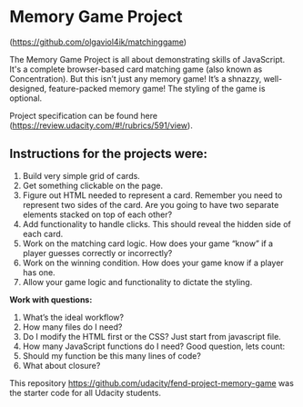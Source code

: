# Memory Game Project
(https://github.com/olgaviol4ik/matchinggame)

The Memory Game Project is all about demonstrating skills of JavaScript. It's a complete browser-based card matching game (also known as Concentration). But this isn’t just any memory game! It’s a shnazzy, well-designed, feature-packed memory game!
The styling of the game is optional.

Project specification can be found here (https://review.udacity.com/#!/rubrics/591/view).

## Instructions for the projects were:
1. Build very simple grid of cards.
2. Get something clickable on the page.
3. Figure out HTML needed to represent a card.
    Remember you need to represent two sides of the card. 
    Are you going to have two separate elements stacked on top of each other?
4. Add functionality to handle clicks. This should reveal the hidden side of each card.
5. Work on the matching card logic. How does your game “know” if a player guesses correctly 
or incorrectly?
6. Work on the winning condition. How does your game know if a player has one.
7. Allow your game logic and functionality to dictate the styling.

**Work with questions:**
1. What’s the ideal workflow?
2. How many files do I need?
3. Do I modify the HTML first or the CSS? Just start from javascript file.
4. How many JavaScript functions do I need? Good question, lets count:
5. Should my function be this many lines of code?
6. What about closure?


This repository https://github.com/udacity/fend-project-memory-game was the starter code for all Udacity students.
